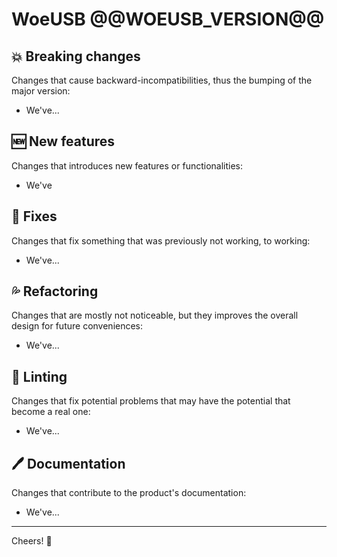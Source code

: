 # WoeUSB @@WOEUSB_VERSION@@

## :boom: Breaking changes

Changes that cause backward-incompatibilities, thus the bumping of the major version:

* We've...

## :new: New features

Changes that introduces new features or functionalities:

* We've

## :wrench: Fixes

Changes that fix something that was previously not working, to working:

* We've...

## :sweat_drops: Refactoring

Changes that are mostly not noticeable, but they improves the overall design for future conveniences:

* We've...

## :pinching_hand: Linting

Changes that fix potential problems that may have the potential that become a real one:

* We've...

## :pen: Documentation

Changes that contribute to the product's documentation:

* We've...

---

Cheers!  :clinking_glasses:
